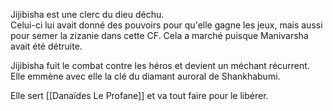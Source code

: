 Jijibisha est une clerc du dieu déchu.  
Celui-ci lui avait donné des pouvoirs pour qu'elle gagne les jeux, mais aussi pour semer la zizanie dans cette CF. Cela a marché puisque Manivarsha avait été détruite.
 
Jijibisha fuit le combat contre les héros et devient un méchant récurrent. Elle emmène avec elle la clé du diamant auroral de Shankhabumi.
 
Elle sert [[Danaïdes Le Profane]] et va tout faire pour le libérer.